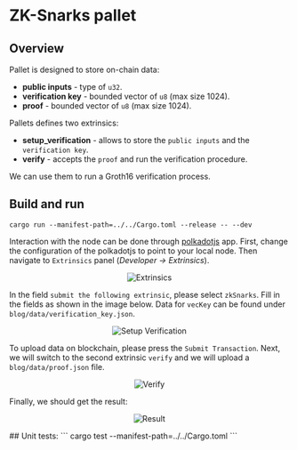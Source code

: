 # ZK-Snarks pallet

## Overview

Pallet is designed to store on-chain data:
* **public inputs** - type of `u32`.
* **verification key** - bounded vector of `u8` (max size 1024).
* **proof** - bounded vector of `u8` (max size 1024).

Pallets defines two extrinsics:
* **setup_verification** - allows to store the `public inputs` and the `verification key`.
* **verify** - accepts the `proof` and run the verification procedure.

We can use them to run a Groth16 verification process.

## Build and run
```
cargo run --manifest-path=../../Cargo.toml --release -- --dev
```

Interaction with the node can be done through [polkadotjs](https://polkadot.js.org/apps/?rpc=ws%3A%2F%2F127.0.0.1%3A9944#/extrinsics) app. First, change the configuration of the polkadotjs to point to your local node.
Then navigate to `Extrinsics` panel (*Developer -> Extrinsics*). 

<center>
    
![Extrinsics](https://github.com/bright/zk-snarks-with-substrate/blob/main/blog/img/extrinsicse_tab.png)
    
</center> 

In the field `submit the following extrinsic`, please select `zkSnarks`. Fill in the fields as shown in the image below. Data for `vecKey` can be found under `blog/data/verification_key.json`.

<center>

![Setup Verification](https://github.com/bright/zk-snarks-with-substrate/blob/main/blog/img/vk.png)
    
</center> 

To upload data on blockchain, please press the `Submit Transaction`. Next, we will switch to the second extrinsic `verify` and we will upload a `blog/data/proof.json` file.

<center>
    
![Verify](https://github.com/bright/zk-snarks-with-substrate/blob/main/blog/img/proof.png)
    
</center> 

Finally, we should get the result:

<center>
    
![Result](https://github.com/bright/zk-snarks-with-substrate/blob/main/blog/img/verification_success.png)
    
</center> 
## Unit tests:
```
cargo test --manifest-path=../../Cargo.toml
```